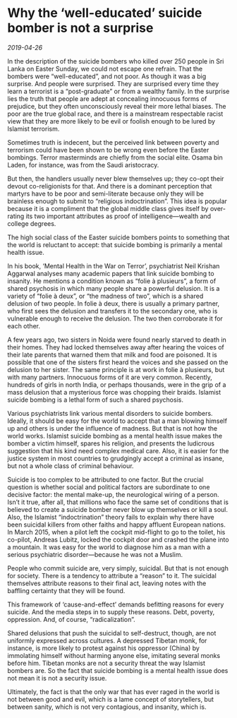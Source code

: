 # Why the ‘well-educated’ suicide bomber is not a surprise

*2019-04-26*

In the description of the suicide bombers who killed over 250 people in
Sri Lanka on Easter Sunday, we could not escape one refrain. That the
bombers were “well-educated”, and not poor. As though it was a big
surprise. And people were surprised. They are surprised every time they
learn a terrorist is a “post-graduate” or from a wealthy family. In the
surprise lies the truth that people are adept at concealing innocuous
forms of prejudice, but they often unconsciously reveal their more
lethal biases. The poor are the true global race, and there is a
mainstream respectable racist view that they are more likely to be evil
or foolish enough to be lured by Islamist terrorism.

Sometimes truth is indecent, but the perceived link between poverty and
terrorism could have been shown to be wrong even before the Easter
bombings. Terror masterminds are chiefly from the social elite. Osama
bin Laden, for instance, was from the Saudi aristocracy.

But then, the handlers usually never blew themselves up; they co-opt
their devout co-religionists for that. And there is a dominant
perception that martyrs have to be poor and semi-literate because only
they will be brainless enough to submit to “religious indoctrination”.
This idea is popular because it is a compliment that the global middle
class gives itself by over-rating its two important attributes as proof
of intelligence—wealth and college degrees.

The high social class of the Easter suicide bombers points to something
that the world is reluctant to accept: that suicide bombing is primarily
a mental health issue.

In his book, ‘Mental Health in the War on Terror’, psychiatrist Neil
Krishan Aggarwal analyses many academic papers that link suicide bombing
to insanity. He mentions a condition known as “folie à plusieurs”, a
form of shared psychosis in which many people share a powerful delusion.
It is a variety of “folie à deux”, or “the madness of two”, which is a
shared delusion of two people. In folie à deux, there is usually a
primary partner, who first sees the delusion and transfers it to the
secondary one, who is vulnerable enough to receive the delusion. The two
then corroborate it for each other.

A few years ago, two sisters in Noida were found nearly starved to death
in their homes. They had locked themselves away after hearing the voices
of their late parents that warned them that milk and food are poisoned.
It is possible that one of the sisters first heard the voices and she
passed on the delusion to her sister. The same principle is at work in
folie à plusieurs, but with many partners. Innocuous forms of it are
very common. Recently, hundreds of girls in north India, or perhaps
thousands, were in the grip of a mass delusion that a mysterious force
was chopping their braids. Islamist suicide bombing is a lethal form of
such a shared psychosis.

Various psychiatrists link various mental disorders to suicide bombers.
Ideally, it should be easy for the world to accept that a man blowing
himself up and others is under the influence of madness. But that is not
how the world works. Islamist suicide bombing as a mental health issue
makes the bomber a victim himself, spares his religion, and presents the
ludicrous suggestion that his kind need complex medical care. Also, it
is easier for the justice system in most countries to grudgingly accept
a criminal as insane, but not a whole class of criminal behaviour.

Suicide is too complex to be attributed to one factor. But the crucial
question is whether social and political factors are subordinate to one
decisive factor: the mental make-up, the neurological wiring of a
person. Isn’t it true, after all, that millions who face the same set of
conditions that is believed to create a suicide bomber never blow up
themselves or kill a soul. Also, the Islamist “indoctrination” theory
fails to explain why there have been suicidal killers from other faiths
and happy affluent European nations. In March 2015, when a pilot left
the cockpit mid-flight to go to the toilet, his co-pilot, Andreas
Lubitz, locked the cockpit door and crashed the plane into a mountain.
It was easy for the world to diagnose him as a man with a serious
psychiatric disorder—because he was not a Muslim.

People who commit suicide are, very simply, suicidal. But that is not
enough for society. There is a tendency to attribute a “reason” to it.
The suicidal themselves attribute reasons to their final act, leaving
notes with the baffling certainty that they will be found.

This framework of ‘cause-and-effect’ demands befitting reasons for every
suicide. And the media steps in to supply these reasons. Debt, poverty,
oppression. And, of course, “radicalization”.

Shared delusions that push the suicidal to self-destruct, though, are
not uniformly expressed across cultures. A depressed Tibetan monk, for
instance, is more likely to protest against his oppressor (China) by
immolating himself without harming anyone else, imitating several monks
before him. Tibetan monks are not a security threat the way Islamist
bombers are. So the fact that suicide bombing is a mental health issue
does not mean it is not a security issue.

Ultimately, the fact is that the only war that has ever raged in the
world is not between good and evil, which is a lame concept of
storytellers, but between sanity, which is not very contagious, and
insanity, which is.
